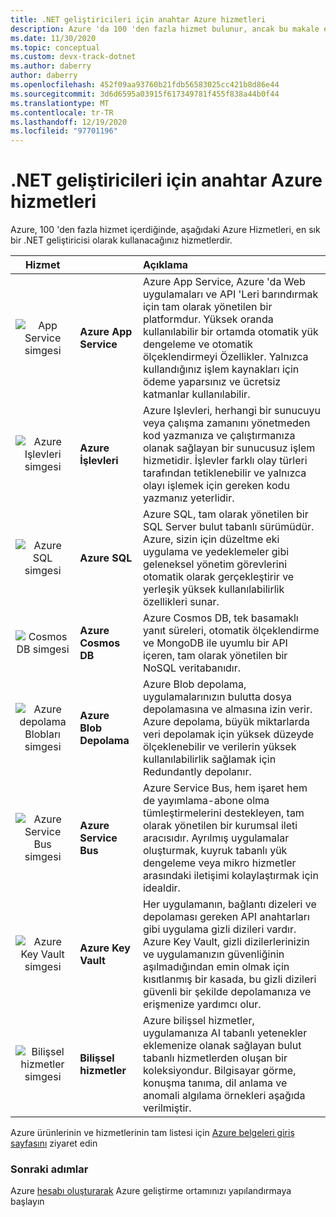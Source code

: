 ```yaml
---
title: .NET geliştiricileri için anahtar Azure hizmetleri
description: Azure 'da 100 'den fazla hizmet bulunur, ancak bu makale en sık .NET geliştiricileri tarafından kullanılan ~ 8 veya daha fazla hizmete odaklanır
ms.date: 11/30/2020
ms.topic: conceptual
ms.custom: devx-track-dotnet
ms.author: daberry
author: daberry
ms.openlocfilehash: 452f09aa93760b21fdb56583025cc421b8d86e44
ms.sourcegitcommit: 3d6d6595a03915f617349781f455f838a44b0f44
ms.translationtype: MT
ms.contentlocale: tr-TR
ms.lasthandoff: 12/19/2020
ms.locfileid: "97701196"
---
```

# <a name="key-azure-services-for-net-developers"></a>.NET geliştiricileri için anahtar Azure hizmetleri

Azure, 100 'den fazla hizmet içerdiğinde, aşağıdaki Azure Hizmetleri, en sık bir .NET geliştiricisi olarak kullanacağınız hizmetlerdir.

| **Hizmet** |         | **Açıklama**      |
| :--:|:------|:------------|
| ![App Service simgesi](./media/app-services.svg) | **Azure App Service** | Azure App Service, Azure 'da Web uygulamaları ve API 'Leri barındırmak için tam olarak yönetilen bir platformdur.  Yüksek oranda kullanılabilir bir ortamda otomatik yük dengeleme ve otomatik ölçeklendirmeyi Özellikler.  Yalnızca kullandığınız işlem kaynakları için ödeme yaparsınız ve ücretsiz katmanlar kullanılabilir. |
| ![Azure Işlevleri simgesi](./media/azure-functions.svg) | **Azure İşlevleri** | Azure Işlevleri, herhangi bir sunucuyu veya çalışma zamanını yönetmeden kod yazmanıza ve çalıştırmanıza olanak sağlayan bir sunucusuz işlem hizmetidir.  İşlevler farklı olay türleri tarafından tetiklenebilir ve yalnızca olayı işlemek için gereken kodu yazmanız yeterlidir.        |
| ![Azure SQL simgesi](./media/azure-sql.svg) | **Azure SQL**            | Azure SQL, tam olarak yönetilen bir SQL Server bulut tabanlı sürümüdür. Azure, sizin için düzeltme eki uygulama ve yedeklemeler gibi geleneksel yönetim görevlerini otomatik olarak gerçekleştirir ve yerleşik yüksek kullanılabilirlik özellikleri sunar.  |
| ![Cosmos DB simgesi](./media/cosmos-db.svg) | **Azure Cosmos DB**      | Azure Cosmos DB, tek basamaklı yanıt süreleri, otomatik ölçeklendirme ve MongoDB ile uyumlu bir API içeren, tam olarak yönetilen bir NoSQL veritabanıdır.                    |
| ![Azure depolama Blobları simgesi](./media/storage-blobs.svg) | **Azure Blob Depolama**   | Azure Blob depolama, uygulamalarınızın bulutta dosya depolamasına ve almasına izin verir.  Azure depolama, büyük miktarlarda veri depolamak için yüksek düzeyde ölçeklenebilir ve verilerin yüksek kullanılabilirlik sağlamak için Redundantly depolanır. |
| ![Azure Service Bus simgesi](./media/service-bus.svg) | **Azure Service Bus**   | Azure Service Bus, hem işaret hem de yayımlama-abone olma tümleştirmelerini destekleyen, tam olarak yönetilen bir kurumsal ileti aracısıdır.  Ayrılmış uygulamalar oluşturmak, kuyruk tabanlı yük dengeleme veya mikro hizmetler arasındaki iletişimi kolaylaştırmak için idealdir.   |
| ![Azure Key Vault simgesi](./media/azure-key-vault.svg) | **Azure Key Vault**   | Her uygulamanın, bağlantı dizeleri ve depolaması gereken API anahtarları gibi uygulama gizli dizileri vardır.  Azure Key Vault, gizli dizilerlerinizin ve uygulamanızın güvenliğinin aşılmadığından emin olmak için kısıtlanmış bir kasada, bu gizli dizileri güvenli bir şekilde depolamanıza ve erişmenize yardımcı olur.   |
| ![Bilişsel hizmetler simgesi](./media/cognitive-services.svg) | **Bilişsel hizmetler**   | Azure bilişsel hizmetler, uygulamanıza AI tabanlı yetenekler eklemenize olanak sağlayan bulut tabanlı hizmetlerden oluşan bir koleksiyondur.  Bilgisayar görme, konuşma tanıma, dil anlama ve anomali algılama örnekleri aşağıda verilmiştir. |

Azure ürünlerinin ve hizmetlerinin tam listesi için [Azure belgeleri giriş sayfasını](/azure/?product=all) ziyaret edin

### <a name="next-steps"></a>Sonraki adımlar

Azure [hesabı oluşturarak](create-azure-account.md) Azure geliştirme ortamınızı yapılandırmaya başlayın
